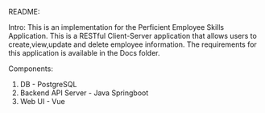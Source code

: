 README:

Intro: This is an implementation for the Perficient Employee Skills Application. This is a RESTful Client-Server application that allows users to create,view,update and delete employee information. The requirements for this application is available in the Docs folder.


Components:
1. DB - PostgreSQL
2. Backend API Server - Java Springboot
3. Web UI - Vue




